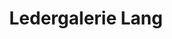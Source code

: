 ---
title: "Ledergalerie Lang"
url: /ruesselsheim-am-main/ledergalerie-lang/
shop: Taschen & Koffer
---